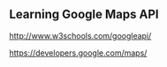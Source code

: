 Learning Google Maps API
------------------------

http://www.w3schools.com/googleapi/

https://developers.google.com/maps/
